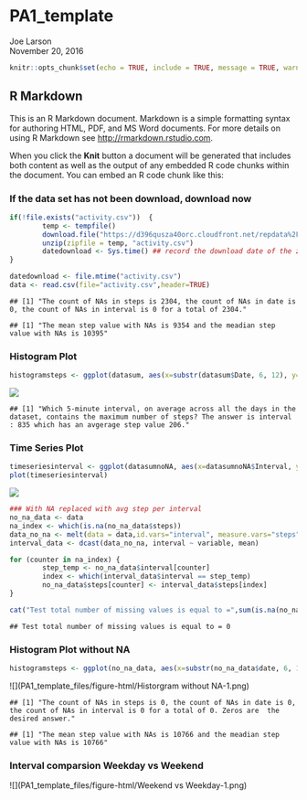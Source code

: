 # PA1_template
Joe Larson  
November 20, 2016  


```r
knitr::opts_chunk$set(echo = TRUE, include = TRUE, message = TRUE, warning = FALSE, fig.keep = TRUE, results = TRUE)
```

## R Markdown

This is an R Markdown document. Markdown is a simple formatting syntax for authoring HTML, PDF, and MS Word documents. For more details on using R Markdown see <http://rmarkdown.rstudio.com>.

When you click the **Knit** button a document will be generated that includes both content as well as the output of any embedded R code chunks within the document. You can embed an R code chunk like this:


### If the data set has not been download, download now


```r
if(!file.exists("activity.csv"))  {           
        temp <- tempfile()
        download.file("https://d396qusza40orc.cloudfront.net/repdata%2Fdata%2Factivity.zip", temp)
        unzip(zipfile = temp, "activity.csv")
        datedownload <- Sys.time() ## record the download date of the zip file
}

datedownload <- file.mtime("activity.csv")
data <- read.csv(file="activity.csv",header=TRUE)
```

```
## [1] "The count of NAs in steps is 2304, the count of NAs in date is 0, the count of NAs in interval is 0 for a total of 2304."
```

```
## [1] "The mean step value with NAs is 9354 and the meadian step value with NAs is 10395"
```
### Histogram Plot

```r
histogramsteps <- ggplot(datasum, aes(x=substr(datasum$Date, 6, 12), y=Steps))+ geom_bar(stat = "identity")+theme(axis.text.x=element_text(angle=-90, vjust=0.4,hjust=1))+ labs(x="Date")+ ggtitle("        Total number of steps taken each day with NA's")  
```
![](PA1_template_files/figure-html/Histogram-1.png)<!-- -->

```
## [1] "Which 5-minute interval, on average across all the days in the dataset, contains the maximum number of steps? The answer is interval : 835 which has an avgerage step value 206."
```
### Time Series Plot   

```r
timeseriesinterval <- ggplot(datasumnoNA, aes(x=datasumnoNA$Interval, y=Steps))+                     geom_line()+ theme(axis.text.x=element_text(angle=-90))+                             labs(x="Interval")+                                                                  ggtitle("                  Time series plot of steps taken each day with NA's")
plot(timeseriesinterval)
```

![](PA1_template_files/figure-html/unnamed-chunk-3-1.png)<!-- -->

```r
### With NA replaced with avg step per interval
no_na_data <- data
na_index <- which(is.na(no_na_data$steps))
data_no_na <- melt(data = data,id.vars="interval", measure.vars="steps", na.rm= TRUE)
interval_data <- dcast(data_no_na, interval ~ variable, mean)

for (counter in na_index) {
        step_temp <- no_na_data$interval[counter]
        index <- which(interval_data$interval == step_temp)
        no_na_data$steps[counter] <- interval_data$steps[index]
}

cat("Test total number of missing values is equal to =",sum(is.na(no_na_data$steps)))
```

```
## Test total number of missing values is equal to = 0
```
### Histogram Plot without NA

```r
histogramsteps <- ggplot(no_na_data, aes(x=substr(no_na_data$date, 6, 12), y=steps))+geom_bar(stat = "identity")+theme(axis.text.x=element_text(angle=-90,vjust=0.4, hjust=1))+labs(x="Date")+ggtitle("        Total number of steps taken each day without NA's")              
```
![](PA1_template_files/figure-html/Historgram without NA-1.png)<!-- -->

```
## [1] "The count of NAs in steps is 0, the count of NAs in date is 0, the count of NAs in interval is 0 for a total of 0. Zeros are  the desired answer."
```

```
## [1] "The mean step value with NAs is 10766 and the meadian step value with NAs is 10766"
```
### Interval comparsion Weekday vs Weekend

![](PA1_template_files/figure-html/Weekend vs Weekday-1.png)<!-- -->
